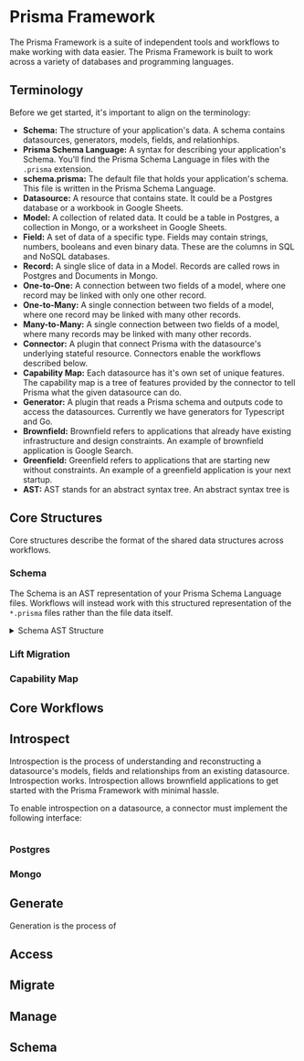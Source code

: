 # Prisma Framework

The Prisma Framework is a suite of independent tools and workflows to make working with data easier. The Prisma Framework is built to work across a variety of
databases and programming languages.

<!-- START doctoc generated TOC please keep comment here to allow auto update -->
<!-- END doctoc generated TOC please keep comment here to allow auto update -->

## Terminology

Before we get started, it's important to align on the terminology:

- **Schema:** The structure of your application's data. A schema contains datasources, generators, models, fields, and relationhips.
- **Prisma Schema Language:** A syntax for describing your application's Schema. You'll find the Prisma Schema Language in files with the `.prisma` extension.
- **schema.prisma:** The default file that holds your application's schema. This file is written in the Prisma Schema Language.
- **Datasource:** A resource that contains state. It could be a Postgres database or a workbook in Google Sheets.
- **Model:** A collection of related data. It could be a table in Postgres, a collection in Mongo, or a worksheet in Google Sheets.
- **Field:** A set of data of a specific type. Fields may contain strings, numbers, booleans and even binary data. These are the columns in SQL and NoSQL
  databases.
- **Record:** A single slice of data in a Model. Records are called rows in Postgres and Documents in Mongo.
- **One-to-One:** A connection between two fields of a model, where one record may be linked with only one other record.
- **One-to-Many:** A single connection between two fields of a model, where one record may be linked with many other records.
- **Many-to-Many:** A single connection between two fields of a model, where many records may be linked with many other records.
- **Connector:** A plugin that connect Prisma with the datasource's underlying stateful resource. Connectors enable the workflows described below.
- **Capability Map:** Each datasource has it's own set of unique features. The capability map is a tree of features provided by the connector to tell Prisma
  what the given datasource can do.
- **Generator:** A plugin that reads a Prisma schema and outputs code to access the datasources. Currently we have generators for Typescript and Go.
- **Brownfield:** Brownfield refers to applications that already have existing infrastructure and design constraints. An example of brownfield application is
  Google Search.
- **Greenfield:** Greenfield refers to applications that are starting new without constraints. An example of a greenfield application is your next startup.
- **AST:** AST stands for an abstract syntax tree. An abstract syntax tree is

## Core Structures

Core structures describe the format of the shared data structures across workflows.

### Schema

The Schema is an AST representation of your Prisma Schema Language files. Workflows will instead work with this structured representation of the `*.prisma`
files rather than the file data itself.

<details>
<summary>Schema AST Structure</summary>

```typescript
export type Schema = {
  type: 'schema'
  blocks: Block[]
}

export type Block = DataSource | Generator | Model | Enum

export type DataSource = {
  type: 'datasource'
  name: string
  assignments: Assignment[]
}

export type Generator = {
  type: 'generator'
  name: string
  assignments: Assignment[]
}

export type Model = {
  type: 'model'
  name: string
  properties: Property[]
}

export type Property = Field | Attribute

export type Assignment = {
  type: 'assignment'
  key: string
  value: Value
}

export type Enum = {
  type: 'enum'
  name: string
  enumerator: Enumerator[]
  attributes: Attribute[]
}

export type Enumerator = {
  type: 'enumerator'
  name: string
}

export type Field = {
  type: 'field'
  name: string
  datatype: DataType
  attributes: Attribute[]
}

export type DataType = OptionalType | ListType | NamedType

export type OptionalType = {
  type: 'optional_type'
  inner: ListType | NamedType
}

export type ListType = {
  type: 'list_type'
  inner: DataType
}

export type NamedType = {
  type: 'named_type'
  name: 'String' | 'Boolean' | 'DateTime' | 'Int' | 'Float'
}

export type Attribute = {
  type: 'attribute'
  group?: string
  name: string
  arguments: AttributeArgument[]
}

export type AttributeArgument = {
  type: 'attribute_argument'
  name: string
  value: Value
}

export type Value = ListValue | MapValue | StringValue | IntValue | BooleanValue | DateTimeValue | FloatValue

export type ListValue = {
  type: 'list_value'
  values: Value[]
}

export type MapValue = {
  type: 'map_value'
  map: { [key: string]: Value }
}

export type StringValue = {
  type: 'string_value'
  value: string
}

export type IntValue = {
  type: 'int_value'
  value: number
}

export type BooleanValue = {
  type: 'boolean_value'
  value: boolean
}

export type DateTimeValue = {
  type: 'datetime_value'
  value: Date
}

export type FloatValue = {
  type: 'float_value'
  value: number
}
```

</details>

### Lift Migration

### Capability Map

## Core Workflows

## Introspect

Introspection is the process of understanding and reconstructing a datasource's models, fields and relationships from an existing datasource. Introspection
works. Introspection allows brownfield applications to get started with the Prisma Framework with minimal hassle.

To enable introspection on a datasource, a connector must implement the following interface:

```

```

### Postgres

### Mongo

## Generate

Generation is the process of

## Access

## Migrate

## Manage

## Schema
